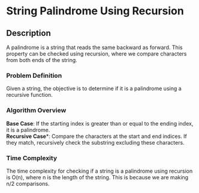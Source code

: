 #  String Palindrome Using Recursion

## Description
A palindrome is a string that reads the same backward as forward. This property can be checked using recursion, where we compare characters from both ends of the string.

### Problem Definition
Given a string, the objective is to determine if it is a palindrome using a recursive function.

### Algorithm Overview
**Base Case**: If the starting index is greater than or equal to the ending index, it is a palindrome.  
**Recursive Case***: Compare the characters at the start and end indices. If they match, recursively check the substring excluding these characters.

### Time Complexity
The time complexity for checking if a string is a palindrome using recursion is O(n), where n is the length of the string. This is because we are making n/2 comparisons.